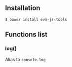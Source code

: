 ## Installation

```
$ bower install evm-js-tools
```

## Functions list

### log()

Alias to `console.log`
